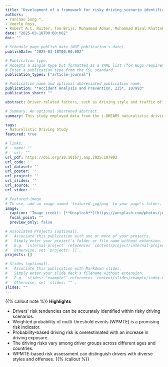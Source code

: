 ```yaml
---
title: "Development of a framework for risky driving scenario identification, individual risk assessment, and group risk differences estimation using naturalistic driving data from the i-DREAMS project"
authors:
- Yanchao Song *, 
- Veerle Ross, 
- Robert A.C. Ruiter, Tom Brijs, Muhammad Adnan, Muhammad Wisal Khattak, Yongjun Shen, Geert Wets, Kris Brijs
date: "2025-03-18T00:00:00Z"
doi: ""

# Schedule page publish date (NOT publication's date).
publishDate: "2025-03-18T00:00:00Z"

# Publication type.
# Accepts a single type but formatted as a YAML list (for Hugo requirements).
# Enter a publication type from the CSL standard.
publication_types: ["article-journal"]

# Publication name and optional abbreviated publication name.
publication: "*Accident Analysis and Prevention, 215*, 107993"
publication_short: ""

abstract: Driver-related factors, such as driving style and traffic offenses, are key contributors to road crashes, with driving risk varying substantially among individuals. Accurate assessment of individual driving risk and identification of high-risk driver characteristics are essential to reducing road crashes. Despite numerous studies on driving risk assessment, most rely solely on the frequency of single-threshold events, making them insufficiently comprehensive. Moreover, these studies neglect the repetitive nature of driving scenarios and differences in exposure, leading to imprecise assessments when using distance traveled as a measure of exposure. To address these shortcomings, we collected 18 weeks of naturalistic driving data from 100 participants (50 from the UK, 50 from Belgium) and developed a framework for assessing individual driving risk, consisting of three parts (1) identification of risky driving scenarios, (2) assessment of individual driving risks, and (3) analysis of group risk differences to identify high-risk driver characteristics. Risky driving scenarios were characterized by critical events with high risk propensity and high heterogeneity among individual driving risks. Driving scenario indicators were developed that measure risk propensity and heterogeneity, enabling risk assessments based on the probability of critical events occurring in such scenarios. Individual driving risk was measured by the weighted probability of multi-threshold events (WPMTE) in risky driving scenarios and adjusted for differences in driving exposure. WPMTE provides a comprehensive and precise assessment of individual driving risks, aiding in the identification of high-risk drivers. Finally, statistical tests revealed significantly higher risks for young drivers (19–30) compared to middle-aged (46–60) and elderly drivers (61–79), as well as higher risks for Belgian drivers compared to UK drivers. These findings inform the development of tailored safety education and proactive interventions, promoting safer driving behaviors and reducing crash rates.

# Summary. An optional shortened abstract.
summary: This study employed data from the i-DREAMS naturalistic driving experiment to develop an individual driving risk assessment framework.

tags:
- Naturalistic Driving Study
featured: true

# links:
# - name: ""
#   url: ""
url_pdf: https://doi.org/10.1016/j.aap.2025.107993
url_code: ''
url_dataset: ''
url_poster: ''
url_project: ''
url_slides: ''
url_source: ''
url_video: ''

# Featured image
# To use, add an image named `featured.jpg/png` to your page's folder. 
image:
  caption: 'Image credit: [**Unsplash**](https://unsplash.com/photos/jdD8gXaTZsc)'
  focal_point: ""
  preview_only: false

# Associated Projects (optional).
#   Associate this publication with one or more of your projects.
#   Simply enter your project's folder or file name without extension.
#   E.g. `internal-project` references `content/project/internal-project/index.md`.
#   Otherwise, set `projects: []`.
projects: []

# Slides (optional).
#   Associate this publication with Markdown slides.
#   Simply enter your slide deck's filename without extension.
#   E.g. `slides: "example"` references `content/slides/example/index.md`.
#   Otherwise, set `slides: ""`.
slides: ""
---
```


{{% callout note %}}
**Highlights**
- Drivers' risk tendencies can be accurately identified within risky driving scenarios.
- Weighted probability of multi-threshold events (WPMTE) is a promising risk indicator.
- Probability-based driving risk is overestimated with an increase in driving exposure.
- The driving risks vary among driver groups across different ages and countries.
- WPMTE-based risk assessment can distinguish drivers with diverse styles and offenses.
{{% /callout %}}
